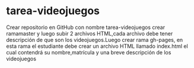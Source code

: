# tarea-videojuegos
Crear repositorio en GitHub con nombre tarea-videojuegos crear ramamaster y luego subir 2 archivos HTML,cada archivo debe tener descripción de que son los videojuegos.Luego crear rama gh-pages, en esta rama el estudiante debe crear un archivo HTML llamado index.html el cual contendrá su nombre,matrícula y una breve descripción de los videojuegos
